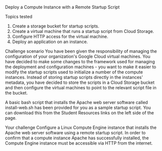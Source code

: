 Deploy a Compute Instance with a Remote Startup Script

Topics tested
1. Create a storage bucket for startup scripts.
2. Create a virtual machine that runs a startup script from Cloud Storage.
3. Configure HTTP access for the virtual machine.
4. Deploy an application on an instance.

Challenge scenario
You have been given the responsibility of managing the configuration of your organization's Google Cloud virtual machines. You have decided to make some changes to the framework used for managing the deployment and configuration machines - you want to make it easier to modify the startup scripts used to initialize a number of the compute instances. Instead of storing startup scripts directly in the instances' metadata, you have decided to store the scripts in a Cloud Storage bucket and then configure the virtual machines to point to the relevant script file in the bucket.

A basic bash script that installs the Apache web server software called install-web.sh has been provided for you as a sample startup script. You can download this from the Student Resources links on the left side of the page.

Your challenge
Configure a Linux Compute Engine instance that installs the Apache web server software using a remote startup script. In order to confirm that a compute instance Apache has successfully installed, the Compute Engine instance must be accessible via HTTP from the internet.
